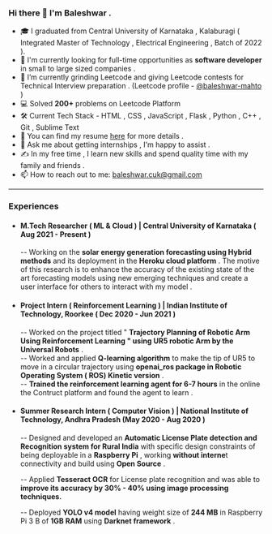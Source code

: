 ### Hi there 👋 I'm Baleshwar .


- 🎓 I graduated from Central University of Karnataka , Kalaburagi ( Integrated Master of Technology , Electrical Engineering , Batch of 2022 ).
- 🔭 I'm currently looking for full-time opportunities as **software developer** in small to large sized companies .
- 🌱 I’m currently grinding Leetcode and giving Leetcode contests  for Technical Interview preparation . (Leetcode profile - [@baleshwar-mahto](https://leetcode.com/baleshwar-mahto/ ) )
- 💻 Solved **200+** problems on Leetcode Platform
- 🛠 Current Tech Stack - HTML , CSS , JavaScript , Flask , Python , C++ , Git , Sublime Text
- 📄 You can find my resume [here](https://drive.google.com/file/d/1jm4S6pgY5h30857tRRsmkCUr0ocPpo3j/view ) for more details .
- 💬 Ask me about getting internships , I'm happy to assist .
- ✍️ In my free time , I learn new skills and spend quality time with my family and friends .
- 📫 How to reach out to me: baleshwar.cuk@gmail.com


---
### Experiences
- #### M.Tech Researcher ( ML & Cloud ) | Central University of Karnataka ( Aug 2021 - Present ) <br>
    -- Working on the **solar energy generation forecasting using Hybrid methods** and its deployment in the **Heroku cloud platform** . The motive of this research is to enhance the accuracy of the existing state of the art forecasting models using new emerging techniques and create a user interface for others to interact with my model .
    
- #### Project Intern ( Reinforcement Learning ) | Indian Institute of Technology, Roorkee ( Dec 2020 - Jun 2021 ) <br>
    -- Worked on the project titled " **Trajectory Planning of Robotic Arm Using Reinforcement Learning " using UR5 robotic Arm by the Universal Robots** .<br>
    -- Worked and applied **Q-learning algorithm** to make the tip of UR5 to move in a circular trajectory using **openai_ros package in Robotic Operating System ( ROS) Kinetic version** .<br>
    -- **Trained the reinforcement learning agent for 6-7 hours** in the online the Contruct platform and found the agent to learn .<br>

- #### Summer Research Intern ( Computer Vision ) | National Institute of Technology, Andhra Pradesh (May 2020 - Aug 2020 ) <br>
    -- Designed and developed an **Automatic License Plate detection and Recognition system for Rural India** with specific design constraints of being deployable in a **Raspberry Pi** , working **without interne**t connectivity and build using **Open Source** . <br>

    -- Applied **Tesseract OCR** for License plate recognition and was able to **improve its accuracy by 30% - 40% using image processing techniques.** <br>

    -- Deployed **YOLO v4 model** having weight size of **244 MB** in Raspberry Pi 3 B of **1GB RAM** using **Darknet framework** . <br>



